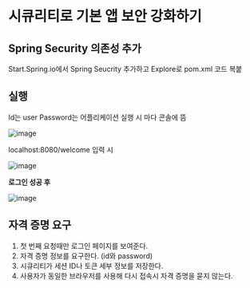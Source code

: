 # 시큐리티로 기본 앱 보안 강화하기

## Spring Security 의존성 추가

Start.Spring.io에서 Spring Seucrity 추가하고 Explore로 pom.xml 코드 복붙

## 실행

Id는 user
Password는 어플리케이션 실행 시 마다 콘솔에 뜸

![image](https://github.com/user-attachments/assets/6b1e6805-d48c-4ac6-b1e4-9393887d8913)

localhost:8080/welcome 입력 시

![image](https://github.com/user-attachments/assets/e35244c8-c570-4e28-b8a8-586cbe7654a8)

**로그인 성공 후**   

![image](https://github.com/user-attachments/assets/1e1f8cb8-3ee2-472d-a754-9385a004e31b)


## 자격 증명 요구

1. 첫 번째 요청때만 로그인 페이지를 보여준다.   
2. 자격 증명 정보를 요구한다. (id와 password)   
3. 시큐리티가 세션 ID나 토큰 세부 정보를 저장한다.
4. 사용자가 동일한 브라우저를 사용해 다시 접속시 자격 증명을 묻지 않는다.   


